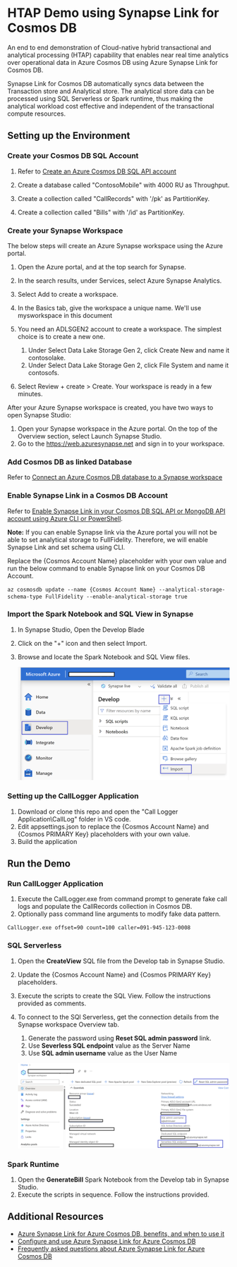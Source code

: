 # HTAP Demo using Synapse Link for Cosmos DB

An end to end demonstration of Cloud-native hybrid transactional and analytical processing (HTAP) capability that enables near real time analytics over operational data in Azure Cosmos DB using Azure Synapse Link for Cosmos DB.

Synapse Link for Cosmos DB automatically syncs data between the Transaction store and Analytical store. The analytical store data can be processed using SQL Serverless or Spark runtime, thus making the analytical workload cost effective and independent of the transactional compute resources.

## Setting up the Environment

### Create your Cosmos DB SQL Account

1. Refer to [Create an Azure Cosmos DB SQL API account](https://docs.microsoft.com/azure/cosmos-db/sql/how-to-create-account?tabs=azure-portal)

2. Create a database called "ContosoMobile" with 4000 RU as Throughput.
3. Create a collection called "CallRecords" with '/pk' as PartitionKey.
4. Create a collection called "Bills" with '/id' as PartitionKey.

### Create your Synapse Workspace
The below steps will create an Azure Synapse workspace using the Azure portal.

1. Open the Azure portal, and at the top search for Synapse.

2. In the search results, under Services, select Azure Synapse Analytics.
3. Select Add to create a workspace.
4. In the Basics tab, give the workspace a unique name. We'll use mysworkspace in this document
5. You need an ADLSGEN2 account to create a workspace. The simplest choice is to create a new one.
    1. Under Select Data Lake Storage Gen 2, click Create New and name it contosolake.
    2. Under Select Data Lake Storage Gen 2, click File System and name it contosofs.

6. Select Review + create > Create. Your workspace is ready in a few minutes.

After your Azure Synapse workspace is created, you have two ways to open Synapse Studio:

1. Open your Synapse workspace in the Azure portal. On the top of the Overview section, select Launch Synapse Studio.
2. Go to the https://web.azuresynapse.net and sign in to your workspace.

### Add Cosmos DB as linked Database
Refer to [Connect an Azure Cosmos DB database to a Synapse workspace](https://docs.microsoft.com/azure/synapse-analytics/quickstart-connect-synapse-link-cosmos-db#connect-an-azure-cosmos-db-database-to-a-synapse-workspace)

### Enable Synapse Link in a Cosmos DB Account

Refer to [Enable Synapse Link in your Cosmos DB SQL API or MongoDB API account using Azure CLI or PowerShell](https://docs.microsoft.com//azure/cosmos-db/configure-synapse-link#command-line-tools).

**Note:** If you can enable Synapse link via the Azure portal you will not be able to set analytical storage to FullFidelity. Therefore, we will enable Synapse Link and set schema using CLI.

Replace the {Cosmos Account Name} placeholder with your own value and run the below command to enable Synapse link on your Cosmos DB Account.

```azurecli
az cosmosdb update --name {Cosmos Account Name} --analytical-storage-schema-type FullFidelity --enable-analytical-storage true
```

### Import the Spark Notebook and SQL View in Synapse

1. In Synapse Studio, Open the Develop Blade
2. Click on the "+" icon and  then select Import.
3. Browse and locate the Spark Notebook and SQL View files.

    ![Import Files in Synapse](images/importfiles.png)

### Setting up the CallLogger Application

1. Download or clone this repo and open the "Call Logger Application\CallLog" folder in VS code.
2. Edit appsettings.json to replace the {Cosmos Account Name} and {Cosmos PRIMARY Key} placeholders with your own value.
3. Build the application

## Run the Demo

### Run CallLogger Application

1. Execute the CallLogger.exe from command prompt to generate fake call logs and populate the CallRecords collection in Cosmos DB.
2. Optionally pass command line arguments to modify fake data pattern.

```dos
CallLogger.exe offset=90 count=100 caller=091-945-123-0008 
```

### SQL Serverless

1. Open the **CreateView** SQL file from the Develop tab in Synapse Studio.
2. Update the {Cosmos Account Name} and {Cosmos PRIMARY Key} placeholders.
3. Execute the scripts to create the SQL View. Follow the instructions provided as comments.
4. To connect to the SQl Serverless, get the connection details from the Synapse workspace Overview tab.
    1. Generate the password using **Reset SQL admin password** link.
    2. Use **Severless SQL endpoint** value as the Server Name
    3. Use **SQL admin username** value as the User Name

    ![Import Files in Synapse](images/sqladminpwd.png)

### Spark Runtime

1. Open the **GenerateBill** Spark Notebook from the Develop tab in Synapse Studio.
2. Execute the scripts in sequence. Follow the instructions provided.

## Additional Resources
- [Azure Synapse Link for Azure Cosmos DB, benefits, and when to use it](https://docs.microsoft.com/azure/cosmos-db/synapse-link)
- [Configure and use Azure Synapse Link for Azure Cosmos DB](https://docs.microsoft.com/azure/cosmos-db/configure-synapse-link)
- [Frequently asked questions about Azure Synapse Link for Azure Cosmos DB](https://docs.microsoft.com/en-us/azure/cosmos-db/synapse-link-frequently-asked-questions)